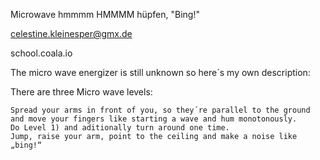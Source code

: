 
Microwave
 hmmmm
 HMMMM
 hüpfen, "Bing!"

celestine.kleinesper@gmx.de

school.coala.io

The micro wave energizer is still unknown so here´s my own description:

There are three Micro wave levels:

    Spread your arms in front of you, so they´re parallel to the ground and move your fingers like starting a wave and hum monotonously.
    Do Level 1) and aditionally turn around one time.
    Jump, raise your arm, point to the ceiling and make a noise like „bing!“

